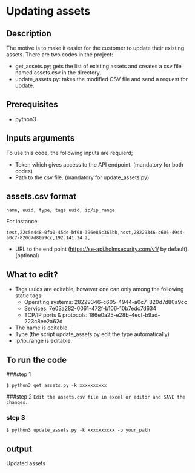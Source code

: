 # Updating assets 

## Description 
The motive is to make it easier for the customer to update their existing assets. There are two codes in the project: 
* get_assets.py; gets the list of existing assets and creates a csv file named assets.csv in the directory.
* update_assets.py: takes the modified CSV file and send a request for update. 

 
 
## Prerequisites
* python3

## Inputs arguments
To use this code, the following inputs are requierd; 
* Token which gives access to the API endpoint. (mandatory for both codes)
* Path to the csv file. (mandatory for update_assets.py)





## assets.csv format
```
name, uuid, type, tags uuid, ip/ip_range
```

For instance: 

```
test,22c5e448-0fa0-45de-bf68-396e85c365bb,host,28229346-c605-4944-a0c7-820d7d80a9cc,192.141.24.2,
```
* URL to the end point (https://se-api.holmsecurity.com/v1/ by default). (optional)

## What to edit?

* Tags uuids are editable, however one can only among the following static tags: 
    * Operating systems: 28229346-c605-4944-a0c7-820d7d80a9cc
    * Services: 7e03a282-0061-472f-b106-10b7edc7d634
    * TCP/IP ports & protocols: 186e0a25-e28b-4ecf-b9ad-223c8ee2a62d
* The name is editable.
* Type (the script update_assets.py edit the type automatically)
* Ip/ip_range is editable.



## To run the code 
###step 1

```
$ python3 get_assets.py -k xxxxxxxxxx 
```
###step 2 
`
Edit the assets.csv file in excel or editor and SAVE the changes.
`
### step 3 
```
$ python3 update_assets.py -k xxxxxxxxxx -p your_path
```


##  output
Updated assets
